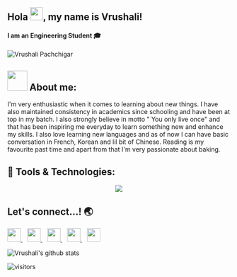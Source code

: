 ## Hola <img src="https://github.com/TheDudeThatCode/TheDudeThatCode/blob/master/Assets/Hi.gif" width="29px" height="29px">, my name is Vrushali!
#### I am an Engineering Student :mortar_board:
![Vrushali Pachchigar](https://github.com/vrushalipachchigar/images-in-readme/blob/main/Vrushali%20banner.jpg?raw=true)

## <img src="https://github.com/TheDudeThatCode/TheDudeThatCode/blob/master/Assets/Developer.gif" width="45px" height="45px"> About me:
I'm very enthusiastic when it comes to learning about new things. I have also maintained consistency in academics since schooling and have been at top in my batch. I also strongly believe in motto " You only live once" and that has been inspiring me everyday to learn something new and enhance my skills. I also love learning new languages and as of now I can have basic conversation in French, Korean and lil bit of Chinese. Reading is my favourite past time and apart from that I'm very passionate about baking. 
 
 ## 🔧 Tools & Technologies:
 

<p align="center">
  <a href="https://skillicons.dev">
    <img src="https://skillicons.dev/icons?i=html,css,js,java,python,bootstrap,react,wordpress,git,github,vscode,nodejs,atom,jquery&perline=7" />
  </a>
</p>
 
 ## Let's connect...! 	:earth_asia:
  <a href="https://www.linkedin.com/in/vrushali-pachchigar/">
    <img width="30px" src="https://www.vectorlogo.zone/logos/linkedin/linkedin-icon.svg" />
  </a>&ensp;
  <a href="https://twitter.com/Vrushali_32">
    <img width="30px" src="https://www.vectorlogo.zone/logos/twitter/twitter-official.svg" />
  </a>&ensp;
  <a href="https://www.instagram.com/vrushxlii/">
    <img width="30px" src="https://www.vectorlogo.zone/logos/instagram/instagram-icon.svg" />
  </a>&ensp;
  <a href="https://snapchat.com/add/vrushzzz">
    <img width="30px" src="https://www.vectorlogo.zone/logos/snapchat/snapchat-icon.svg" />
  </a>&ensp;
  <a href="https://www.facebook.com/vrushali.pachchigar.9">
    <img width="30px" src="https://www.vectorlogo.zone/logos/facebook/facebook-icon.svg" />
  </a>
  
 ![Vrushali's github stats](https://github-readme-stats.vercel.app/api?username=vrushalipachchigar&show_icons=true&hide_border=true)
<br/>
<!-- ![Most Used Languages](https://github-readme-stats.vercel.app/api/top-langs/?username=vrushalipachchigar) -->

  ![visitors](https://visitor-badge.laobi.icu/badge?page_id=vrushalipachchigar.vrushalipachchigar)

